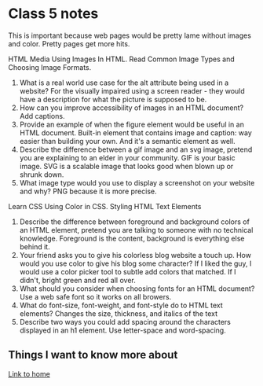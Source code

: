 # Class 5 notes

This is important because web pages would be pretty lame without images and color.  Pretty pages get more hits.

HTML Media
Using Images In HTML. Read Common Image Types and Choosing Image Formats.

1. What is a real world use case for the alt attribute being used in a website?  For the visually impaired using a screen reader - they would have a description for what the picture is supposed to be.
2. How can you improve accessibility of images in an HTML document?  Add captions.
3. Provide an example of when the figure element would be useful in an HTML document.  Built-in element that contains image and caption: way easier than building your own.  And it's a semantic element as well.
4. Describe the difference between a gif image and an svg image, pretend you are explaining to an elder in your community.  GIF is your basic image.  SVG is a scalable image that looks good when blown up or shrunk down.
5. What image type would you use to display a screenshot on your website and why?  PNG because it is more precise.

Learn CSS
Using Color in CSS. Styling HTML Text Elements

1. Describe the difference between foreground and background colors of an HTML element, pretend you are talking to someone with no technical knowledge.  Foreground is the content, background is everything else behind it.
2. Your friend asks you to give his colorless blog website a touch up. How would you use color to give his blog some character?  If I liked the guy, I would use a color picker tool to subtle add colors that matched.  If I didn't, bright green and red all over.
3. What should you consider when choosing fonts for an HTML document?  Use a web safe font so it works on all browers.
4. What do font-size, font-weight, and font-style do to HTML text elements? Changes the size, thickness, and italics of the text
5. Describe two ways you could add spacing around the characters displayed in an h1 element. Use letter-space and word-spacing.

## Things I want to know more about

[Link to home](https://mikeshen7.github.io/reading-notes)
